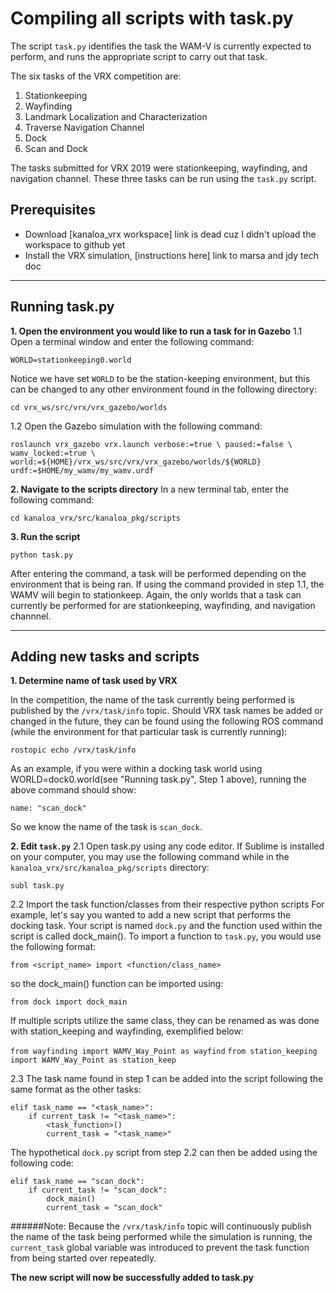 # Compiling all scripts with task.py
The script `task.py` identifies the task the WAM-V is currently expected to perform, and runs the appropriate script to carry out that task. 

The six tasks of the VRX competition are:
1. Stationkeeping
2. Wayfinding
3. Landmark Localization and Characterization
4. Traverse Navigation Channel
5. Dock
6. Scan and Dock

The tasks submitted for VRX 2019 were stationkeeping, wayfinding, and navigation channel. These three tasks can be run using the `task.py` script.


## Prerequisites

- Download [kanaloa_vrx workspace]  link is dead cuz I didn't upload the workspace to github yet
- Install the VRX simulation, [instructions here] link to marsa and jdy tech doc

<hr>

## Running task.py
__1. Open the environment you would like to run a task for in Gazebo__
1.1 Open a terminal window and enter the following command:

`WORLD=stationkeeping0.world`
      
Notice we have set `WORLD` to be the station-keeping environment, but this can be changed to any other environment found in the following directory:

 `cd vrx_ws/src/vrx/vrx_gazebo/worlds`
 
 1.2 Open the Gazebo simulation with the following command:

`roslaunch vrx_gazebo vrx.launch verbose:=true \
      paused:=false \
      wamv_locked:=true \
      world:=${HOME}/vrx_ws/src/vrx/vrx_gazebo/worlds/${WORLD} urdf:=$HOME/my_wamv/my_wamv.urdf`


__2. Navigate to the scripts directory__
In a new terminal tab, enter the following command:

	cd kanaloa_vrx/src/kanaloa_pkg/scripts

__3. Run the script__

	python task.py
	
After entering the command, a task will be performed depending on the environment that is being ran. If using the command provided in step 1.1, the WAMV will begin to stationkeep. Again, the only worlds that a task can currently be performed for are stationkeeping, wayfinding, and navigation channnel.
	
<hr>

## Adding new tasks and scripts
__1. Determine name of task used by VRX__

In the competition, the name of the task currently being performed is published by the `/vrx/task/info` topic. Should VRX task names be added or changed in the future, they can be found using the following ROS command (while the environment for that particular task is currently running):

	rostopic echo /vrx/task/info
	
As an example, if you were within a docking task world using WORLD=dock0.world(see "Running task.py", Step 1 above), running the above command should show:

	name: "scan_dock"
	
So we know the name of the task is `scan_dock`.

__2. Edit `task.py`__
2.1 Open task.py using any code editor. If Sublime  is installed on your computer, you may use the following command while in the `kanaloa_vrx/src/kanaloa_pkg/scripts` directory:

`subl task.py`

2.2 Import the task function/classes from their respective python scripts 
For example, let's say you wanted to add a new script that performs the docking task. Your script is named `dock.py` and the function used within the script is called dock_main(). To import a function to `task.py`, you would use the following format:

`from <script_name> import <function/class_name>`

so the dock_main() function can be imported using:

`from dock import dock_main`

If multiple scripts utilize the same class, they can be renamed as was done with station_keeping and wayfinding, exemplified below:

`from wayfinding import WAMV_Way_Point as wayfind`
`from station_keeping import WAMV_Way_Point as station_keep`


2.3 The task name found in step 1 can be added into the script following the same format as the other tasks:

	elif task_name == "<task_name>":
		if current_task != "<task_name>":
			<task_function>()
			current_task = "<task_name>"
			
The hypothetical `dock.py` script from step 2.2 can then be added using the following code:

	elif task_name == "scan_dock":
		if current_task != "scan_dock":
			dock_main()
			current_task = "scan_dock" 

######Note: Because the `/vrx/task/info` topic will continuously publish the name of the task being performed while the simulation is running, the `current_task` global variable was introduced to prevent the task function from being started over repeatedly.

__The new script will now be successfully added to task.py__
